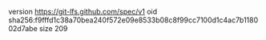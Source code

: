 version https://git-lfs.github.com/spec/v1
oid sha256:f9fffd1c38a70bea240f572e09e8533b08c8f99cc7100d1c4ac7b118002d7abe
size 209
